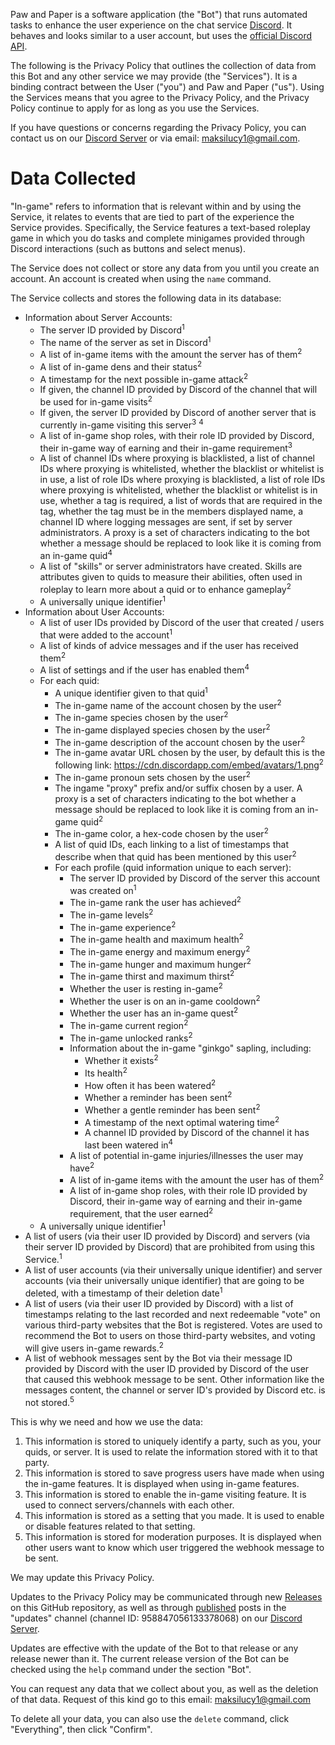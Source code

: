 Paw and Paper is a software application (the "Bot") that runs automated tasks to enhance the user experience on the chat service [Discord](https://discordapp.com).
It behaves and looks similar to a user account, but uses the [official Discord API](https://discord.com/developers/docs/intro).

The following is the Privacy Policy that outlines the collection of data from this Bot and any other service we may provide (the "Services").
It is a binding contract between the User ("you") and Paw and Paper ("us").
Using the Services means that you agree to the Privacy Policy, and the Privacy Policy continue to apply for as long as you use the Services.

If you have questions or concerns regarding the Privacy Policy, you can contact us on our [Discord Server](https://discord.gg/9DENgj8q5Q) or via email: maksilucy1@gmail.com.

# Data Collected

"In-game" refers to information that is relevant within and by using the Service, it relates to events that are tied to part of the experience the Service provides. Specifically, the Service features a text-based roleplay game in which you do tasks and complete minigames provided through Discord interactions (such as buttons and select menus).

The Service does not collect or store any data from you until you create an account. An account is created when using the `name` command.

The Service collects and stores the following data in its database:

- Information about Server Accounts:
  - The server ID provided by Discord<sup>1</sup>
  - The name of the server as set in Discord<sup>1</sup>
  - A list of in-game items with the amount the server has of them<sup>2</sup>
  - A list of in-game dens and their status<sup>2</sup>
  - A timestamp for the next possible in-game attack<sup>2</sup>
  - If given, the channel ID provided by Discord of the channel that will be used for in-game visits<sup>2</sup>
  - If given, the server ID provided by Discord of another server that is currently in-game visiting this server<sup>3</sup> <sup>4</sup>
  - A list of in-game shop roles, with their role ID provided by Discord, their in-game way of earning and their in-game requirement<sup>3</sup>
  - A list of channel IDs where proxying is blacklisted, a list of channel IDs where proxying is whitelisted, whether the blacklist or whitelist is in use, a list of role IDs where proxying is blacklisted, a list of role IDs where proxying is whitelisted, whether the blacklist or whitelist is in use, whether a tag is required, a list of words that are required in the tag, whether the tag must be in the members displayed name, a channel ID where logging messages are sent, if set by server administrators. A proxy is a set of characters indicating to the bot whether a message should be replaced to look like it is coming from an in-game quid<sup>4</sup>
  - A list of "skills" or server administrators have created. Skills are attributes given to quids to measure their abilities, often used in roleplay to learn more about a quid or to enhance gameplay<sup>2</sup>
  - A universally unique identifier<sup>1</sup>
- Information about User Accounts:
  - A list of user IDs provided by Discord of the user that created / users that were added to the account<sup>1</sup>
  - A list of kinds of advice messages and if the user has received them<sup>2</sup>
  - A list of settings and if the user has enabled them<sup>4</sup>
  - For each quid:
    - A unique identifier given to that quid<sup>1</sup>
    - The in-game name of the account chosen by the user<sup>2</sup>
    - The in-game species chosen by the user<sup>2</sup>
	- The in-game displayed species chosen by the user<sup>2</sup>
    - The in-game description of the account chosen by the user<sup>2</sup>
    - The in-game avatar URL chosen by the user, by default this is the following link: https://cdn.discordapp.com/embed/avatars/1.png<sup>2</sup>
    - The in-game pronoun sets chosen by the user<sup>2</sup>
	- The ingame "proxy" prefix and/or suffix chosen by a user. A proxy is a set of characters indicating to the bot whether a message should be replaced to look like it is coming from an in-game quid<sup>2</sup>
    - The in-game color, a hex-code chosen by the user<sup>2</sup>
	- A list of quid IDs, each linking to a list of timestamps that describe when that quid has been mentioned by this user<sup>2</sup>
	- For each profile (quid information unique to each server):
	  - The server ID provided by Discord of the server this account was created on<sup>1</sup>
      - The in-game rank the user has achieved<sup>2</sup>
      - The in-game levels<sup>2</sup>
      - The in-game experience<sup>2</sup>
      - The in-game health and maximum health<sup>2</sup>
      - The in-game energy and maximum energy<sup>2</sup>
      - The in-game hunger and maximum hunger<sup>2</sup>
      - The in-game thirst and maximum thirst<sup>2</sup>
      - Whether the user is resting in-game<sup>2</sup>
      - Whether the user is on an in-game cooldown<sup>2</sup>
      - Whether the user has an in-game quest<sup>2</sup>
      - The in-game current region<sup>2</sup>
      - The in-game unlocked ranks<sup>2</sup>
      - Information about the in-game "ginkgo" sapling, including:
        - Whether it exists<sup>2</sup>
        - Its health<sup>2</sup>
        - How often it has been watered<sup>2</sup>
		- Whether a reminder has been sent<sup>2</sup>
		- Whether a gentle reminder has been sent<sup>2</sup>
        - A timestamp of the next optimal watering time<sup>2</sup>
        - A channel ID provided by Discord of the channel it has last been watered in<sup>4</sup>
      - A list of potential in-game injuries/illnesses the user may have<sup>2</sup>
      - A list of in-game items with the amount the user has of them<sup>2</sup>
      - A list of in-game shop roles, with their role ID provided by Discord, their in-game way of earning and their in-game requirement, that the user earned<sup>2</sup>
  - A universally unique identifier<sup>1</sup>
- A list of users (via their user ID provided by Discord) and servers (via their server ID provided by Discord) that are prohibited from using this Service.<sup>1</sup>
- A list of user accounts (via their universally unique identifier) and server accounts (via their universally unique identifier) that are going to be deleted, with a timestamp of their deletion date<sup>1</sup>
- A list of users (via their user ID provided by Discord) with a list of timestamps relating to the last recorded and next redeemable "vote" on various third-party websites that the Bot is registered. Votes are used to recommend the Bot to users on those third-party websites, and voting will give users in-game rewards.<sup>2</sup>
- A list of webhook messages sent by the Bot via their message ID provided by Discord with the user ID provided by Discord of the user that caused this webhook message to be sent. Other information like the messages content, the channel or server ID's provided by Discord etc. is not stored.<sup>5</sup>

This is why we need and how we use the data:
1. This information is stored to uniquely identify a party, such as you, your quids, or server. It is used to relate the information stored with it to that party.
2. This information is stored to save progress users have made when using the in-game features. It is displayed when using in-game features.
3. This information is stored to enable the in-game visiting feature. It is used to connect servers/channels with each other.
4. This information is stored as a setting that you made. It is used to enable or disable features related to that setting.
5. This information is stored for moderation purposes. It is displayed when other users want to know which user triggered the webhook message to be sent.

We may update this Privacy Policy.

Updates to the Privacy Policy may be communicated through new [Releases](https://github.com/MaksiRose/paw-and-paper/releases) on this GitHub repository, as well as through [published](https://support.discord.com/hc/en-us/articles/360032008192-Announcement-Channels-) posts in the "updates" channel (channel ID: 958847056133378068) on our [Discord Server](https://discord.gg/9DENgj8q5Q).

Updates are effective with the update of the Bot to that release or any release newer than it.
The current release version of the Bot can be checked using the `help` command under the section "Bot".

You can request any data that we collect about you, as well as the deletion of that data. Request of this kind go to this email: maksilucy1@gmail.com

To delete all your data, you can also use the `delete` command, click "Everything", then click "Confirm".